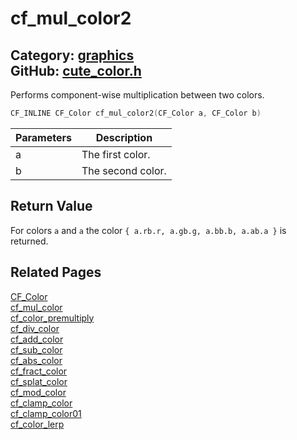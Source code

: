 [](../header.md ':include')

# cf_mul_color2

Category: [graphics](/api_reference?id=graphics)  
GitHub: [cute_color.h](https://github.com/RandyGaul/cute_framework/blob/master/include/cute_color.h)  
---

Performs component-wise multiplication between two colors.

```cpp
CF_INLINE CF_Color cf_mul_color2(CF_Color a, CF_Color b)
```

Parameters | Description
--- | ---
a | The first color.
b | The second color.

## Return Value

For colors `a` and `a` the color `{ a.rb.r, a.gb.g, a.bb.b, a.ab.a }` is returned.

## Related Pages

[CF_Color](/graphics/cf_color.md)  
[cf_mul_color](/graphics/cf_mul_color.md)  
[cf_color_premultiply](/graphics/cf_color_premultiply.md)  
[cf_div_color](/graphics/cf_div_color.md)  
[cf_add_color](/graphics/cf_add_color.md)  
[cf_sub_color](/graphics/cf_sub_color.md)  
[cf_abs_color](/graphics/cf_abs_color.md)  
[cf_fract_color](/graphics/cf_fract_color.md)  
[cf_splat_color](/graphics/cf_splat_color.md)  
[cf_mod_color](/graphics/cf_mod_color.md)  
[cf_clamp_color](/graphics/cf_clamp_color.md)  
[cf_clamp_color01](/graphics/cf_clamp_color01.md)  
[cf_color_lerp](/graphics/cf_color_lerp.md)  
